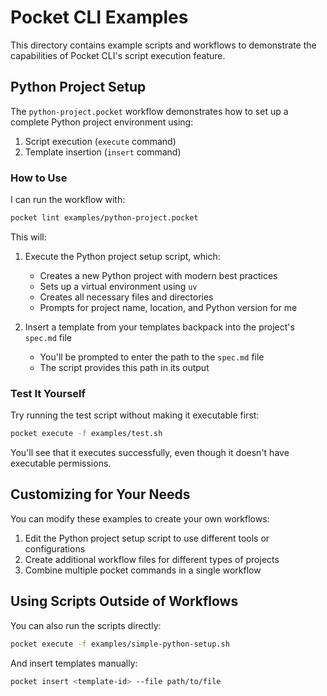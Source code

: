 # Pocket CLI Examples

This directory contains example scripts and workflows to demonstrate the capabilities of Pocket CLI's script execution feature.

## Python Project Setup

The `python-project.pocket` workflow demonstrates how to set up a complete Python project environment using:

1. Script execution (`execute` command)
2. Template insertion (`insert` command)

### How to Use

I can run the workflow with:

```bash
pocket lint examples/python-project.pocket
```

This will:
1. Execute the Python project setup script, which:
   - Creates a new Python project with modern best practices
   - Sets up a virtual environment using `uv`
   - Creates all necessary files and directories
   - Prompts for project name, location, and Python version for me

2. Insert a template from your templates backpack into the project's `spec.md` file
   - You'll be prompted to enter the path to the `spec.md` file
   - The script provides this path in its output

### Test It Yourself

Try running the test script without making it executable first:

```bash
pocket execute -f examples/test.sh
```

You'll see that it executes successfully, even though it doesn't have executable permissions.

## Customizing for Your Needs

You can modify these examples to create your own workflows:

1. Edit the Python project setup script to use different tools or configurations
2. Create additional workflow files for different types of projects
3. Combine multiple pocket commands in a single workflow

## Using Scripts Outside of Workflows

You can also run the scripts directly:

```bash
pocket execute -f examples/simple-python-setup.sh
```

And insert templates manually:

```bash
pocket insert <template-id> --file path/to/file
``` 